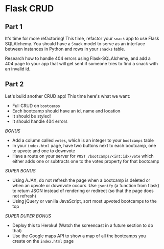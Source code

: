 # Flask CRUD

## Part 1

It's time for more refactoring! This time, refactor your `snack` app to use Flask SQLAlchemy. You should have a `Snack` model to serve as an interface between instances in Python and rows in your `snacks` table.

Research how to handle 404 errors using Flask-SQLAlchemy, and add a 404 page to your app that will get sent if someone tries to find a snack with an invalid id.

## Part 2

Let's build another CRUD app! This time here's what we want:

- Full CRUD on `bootcamps`
- Each bootcamp should have an id, name and location
- It should be styled!
- It should handle 404 errors

*BONUS*

- Add a column called `votes`, which is an integer to your `bootcamps` table
- In your `index.html` page, have two buttons next to each bootcamp, one to upvote and one to downvote
- Have a route on your server for `POST /bootcamps/<int:id>/vote` which either adds one or subtracts one to the votes property for that bootcamp

*SUPER BONUS*

- Using AJAX, do not refresh the page when a bootcamp is deleted or when an upvote or downvote occurs. Use `jsonify` (a function from flask) to return JSON instead of rendering or redirect (so that the page does not refresh)
- Using jQuery or vanilla JavaScript, sort most upvoted bootcamps to the top

*SUPER DUPER BONUS*

- Deploy this to Heroku! (Watch the screencast in a future section to do that)
- Use the Google maps API to show a map of all the bootcamps you create on the `index.html` page
